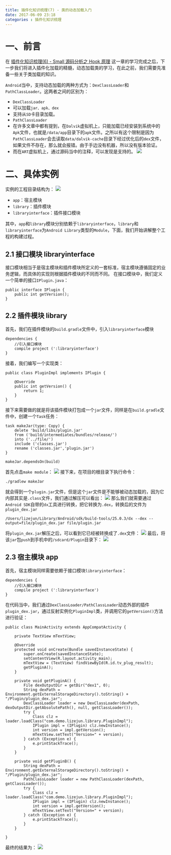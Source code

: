 ```yaml
---
title: 插件化知识梳理(7) - 类的动态加载入门
date: 2017-06-09 23:18
categories : 插件化知识梳理
---
```

# 一、前言
在 [插件化知识梳理(6) - Small 源码分析之 Hook 原理](http://www.jianshu.com/p/95b0f9894aa1) 这一章的学习完成之后，下一步我们将进入插件化加载的精髓，动态加载类的学习，在此之前，我们需要先准备一些关于类加载的知识。

`Android`当中，支持动态加载的两种方式为：`DexClassLoader`和`PathClassLoader`。这两者之间的区别为：
- `DexClassLoader`
 - 可以加载`jar、apk、dex`
 - 支持从`SD`卡目录加载。
- `PathClassLoader`
 - 在许多文章中都有提到，在`Dalvik`虚拟机上，只能加载已经安装到系统中的`Apk`文件，也就是`/data/app`目录下的`apk`文件。之所以有这个限制是因为`PathClassLoader`会去读取`data/dalvik-cache`目录下经过优化后的`dex`文件，如果文件不存在，那么就会报错。由于手边没有机器，所以没有版本验证。
 - 而在`ART`虚拟机上，通过源码当中的注释，可以发现是支持的。
![](http://upload-images.jianshu.io/upload_images/1949836-92096e2263f1bf49.png?imageMogr2/auto-orient/strip%7CimageView2/2/w/1240)


# 二、具体实例
实例的工程目录结构为：
![](http://upload-images.jianshu.io/upload_images/1949836-73541db8ba76682f.png?imageMogr2/auto-orient/strip%7CimageView2/2/w/1240)
- `app`：宿主模块
- `library`：插件模块
- `libraryinterface`：插件接口模块

其中，`app`和`library`模块分别依赖于`libraryinterface`，`library`和`libraryinterface`为`Android Library`类型的`Module`，下面，我们开始讲解整个工程的构建过程。
## 2.1 接口模块 libraryinterface
接口模块相当于是宿主模块和插件模块所定义的一套标准，宿主模块遵循固定的业务逻辑，而具体的实现则根据插件模块的不同而不同。
在接口模块中，我们定义一个简单的接口`IPlugin.java`：
```
public interface IPlugin {
    public int getVersion();
}
```
## 2.2 插件模块 library
首先，我们在插件模块的`build.gradle`文件中，引入`libraryinterface`模块
```
dependencies {
    //引入接口模块
    compile project (':libraryinterface')
}
```
接着，我们编写一个实现类：
```
public class PluginImpl implements IPlugin {

    @Override
    public int getVersion() {
        return 1;
    }
}
```
接下来需要做的就是将该插件模块打包成一个`jar`文件，同样是在`build.gradle`文件中，创建一个`Task`任务：
```
task makeJar(type: Copy) {
    delete 'build/libs/plugin.jar'
    from ('build/intermediates/bundles/release/')
    into ('../file/')
    include ('classes.jar')
    rename ('classes.jar','plugin.jar')
}

makeJar.dependsOn(build)
```
首先点击`make module`：
![](http://upload-images.jianshu.io/upload_images/1949836-74aeef541ac68770.png?imageMogr2/auto-orient/strip%7CimageView2/2/w/1240)
接下来，在项目的根目录下执行命令：
```
./gradlew makeJar
```
就会得到一个`plugin.jar`文件，但是这个`jar`文件是不能够被动态加载的，因为它内部其实是`.class`文件，我们通过解压可以看出：
![](http://upload-images.jianshu.io/upload_images/1949836-5e20c13adea13a96.png?imageMogr2/auto-orient/strip%7CimageView2/2/w/1240)
那么我们就需要通过`Android SDK`自带的`dx`工具进行转换，把它转换为`.dex`，转换后的文件为`plugin_dex.jar`
```
/Users/lizejun/Library/Android/sdk/build-tools/25.0.3/dx --dex --output=file/plugin_dex.jar file/plugin.jar
```
将`plugin_dex.jar`解压之后，可以看到它已经被转换成了`.dex`文件：
![](http://upload-images.jianshu.io/upload_images/1949836-6ea2a4eba371076d.png?imageMogr2/auto-orient/strip%7CimageView2/2/w/1240)
最后，将该`jar`包`push`到手机中的`/sdcard/Plugin`目录下：
![](http://upload-images.jianshu.io/upload_images/1949836-d053617268fbb275.png?imageMogr2/auto-orient/strip%7CimageView2/2/w/1240)
## 2.3 宿主模块 app
首先，宿主模块同样需要依赖于接口模块`libraryinterface`：
```
dependencies {
    //引入接口模块
    compile project (':libraryinterface')
}
```
在代码当中，我们通过`DexClassLoader/PathClassLoader`动态外部的插件`plugin_dex.jar`，通过反射实例化`PluginImpl`类，并调用它的`getVersion()`方法进行验证：
```
public class MainActivity extends AppCompatActivity {

    private TextView mTextView;

    @Override
    protected void onCreate(Bundle savedInstanceState) {
        super.onCreate(savedInstanceState);
        setContentView(R.layout.activity_main);
        mTextView = (TextView) findViewById(R.id.tv_plug_result);
        getPluginA();
    }

    private void getPluginA() {
        File dexOutputDir = getDir("dex1", 0);
        String dexPath = Environment.getExternalStorageDirectory().toString() + "/Plugin/plugin_dex.jar";
        DexClassLoader loader = new DexClassLoader(dexPath, dexOutputDir.getAbsolutePath(), null, getClassLoader());
        try {
            Class clz = loader.loadClass("com.demo.lizejun.library.PluginImpl");
            IPlugin impl = (IPlugin) clz.newInstance();
            int version = impl.getVersion();
            mTextView.setText("Version=" + version);
        } catch (Exception e) {
            e.printStackTrace();
        }
    }

    private void getPluginB() {
        String dexPath = Environment.getExternalStorageDirectory().toString() + "/Plugin/plugin_dex.jar";
        PathClassLoader loader = new PathClassLoader(dexPath, getClassLoader());
        try {
            Class clz = loader.loadClass("com.demo.lizejun.library.PluginImpl");
            IPlugin impl = (IPlugin) clz.newInstance();
            int version = impl.getVersion();
            mTextView.setText("Version=" + version);
        } catch (Exception e) {
            e.printStackTrace();
        }
    }

}
```
最终的结果为：
![](http://upload-images.jianshu.io/upload_images/1949836-c44986ee5caaa7db.png?imageMogr2/auto-orient/strip%7CimageView2/2/w/1240)
